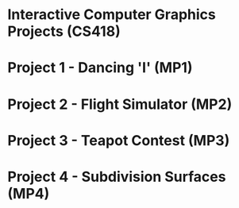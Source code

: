 Interactive Computer Graphics Projects (CS418)
==============================================

Project 1 - Dancing 'I' (MP1)
==============================



Project 2 - Flight Simulator (MP2)
===================================



Project 3 - Teapot Contest (MP3)
=================================



Project 4 - Subdivision Surfaces (MP4)
=======================================
